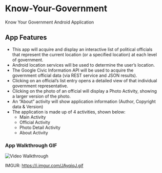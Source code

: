 # Know-Your-Government
Know Your Government Android Application

## App Features
* This app will acquire and display an interactive list of political officials that represent the current location (or a specified location) at each level of government.
* Android location services will be used to determine the user’s location.
* The Google Civic Information API will be used to acquire the government official data (via REST service and JSON results).
* Clicking on an official’s list entry opens a detailed view of that individual government representative.
* Clicking on the photo of an official will display a Photo Activity, showing a larger version of the photo.
* An “About” activity will show application information (Author, Copyright data & Version)
* The application is made up of 4 activities, shown below:
    * Main Activity
    * Official Activity
    * Photo Detail Activity
    * About Activity


### App Walkthrough GIF
<img src='https://i.imgur.com/JAyqiqJ.gif' title='Video Walkthrough' width='' alt='Video Walkthrough'/><br>

IMGUR: https://i.imgur.com/JAyqiqJ.gif